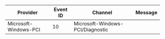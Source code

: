 Provider               |  Event ID  |  Channel                           |  Message
-----------------------|------------|------------------------------------|---------
Microsoft-Windows-PCI  |  10        |  Microsoft-Windows-PCI/Diagnostic  |